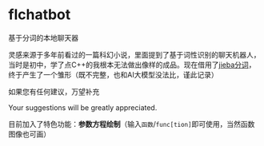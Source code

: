 # flchatbot
基于分词的本地聊天器

灵感来源于多年前看过的一篇科幻小说，里面提到了基于词性识别的聊天机器人，当时是初中，学了点C++的我根本无法做出像样的成品。现在借用了[jieba分词](www.github.com/fxsjy/jieba)，终于产生了一个雏形（既不完整，也和AI大模型没法比，谨此记录）

如果您有任何建议，万望补充

Your suggestions will be greatly appreciated.

目前加入了特色功能：**参数方程绘制**（输入`函数`/`func[tion]`即可使用，当然函数图像也可画）
